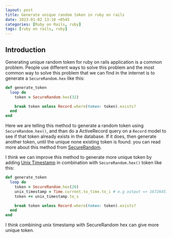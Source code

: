 ```yaml
---
layout: post
title: Generate unique random token in ruby on rails
date: 2023-01-02 13:10 +0545
categories: [Ruby on Rails, ruby]
tags: [ruby on rails, ruby]
---
```


## Introduction

Generating unique random token for ruby on rails application is a common problem. People use different
ways to solve this problem and the most common way to solve this problem that we can find in the internet
is to generate a `SecureRandom.hex` like this:

```ruby
def generate_token
  loop do
    token = SecureRandom.hex(32)

    break token unless Record.where(token: token).exists?
  end
end
```

Here we are telling this method to generate a random token using `SecureRandom.hex()`, and than do a ActiveRecord query on a `Record` model
to see if that token already exists in the database. If it does, then generate another token, until the unique none existing token is found.
you can read more about this method from [SecureRandom](https://ruby-doc.org/stdlib-1.9.3/libdoc/securerandom/rdoc/SecureRandom.html#method-c-hex).

I think we can improve this method to generate more unique token by adding [Unix Timestamp](https://www.unixtimestamp.com/) in combination
with `SecureRandom.hex()` token like this:

```ruby
def generate_token
  loop do
    token = SecureRandom.hex(20)
    unix_timestamp = Time.current.to_time.to_i # e.g output => 1672645137
    token += unix_timestamp.to_s

    break token unless Record.where(token: token).exists?
  end
end
```

I think combining unix timestamp with SecureRandom hex can give more unique token.


